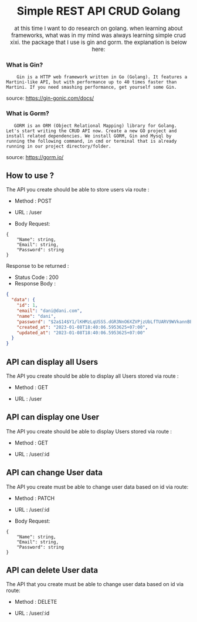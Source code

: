 <h1 align="center" style="font-size: 30px;margin:0;"><b>Simple REST API CRUD Golang</b></h1>
<p align="center" style="font-size: 15px;margin:20px 0;">at this time I want to do research on golang. when learning about frameworks, what was in my mind was always learning simple crud xixi. the package that I use is gin and gorm. the explanation is below here:</p>

### What is Gin?

```
    Gin is a HTTP web framework written in Go (Golang). It features a Martini-like API, but with performance up to 40 times faster than Martini. If you need smashing performance, get yourself some Gin.
```

source: https://gin-gonic.com/docs/

### What is Gorm?

```
   GORM is an ORM (Object Relational Mapping) library for Golang. Let's start writing the CRUD API now. Create a new GO project and install related dependencies. We install GORM, Gin and Mysql by running the following command, in cmd or terminal that is already running in our project directory/folder.
```

source: https://gorm.io/

## How to use ?

The API you create should be able to store users via route :

- Method : POST

- URL : /user

- Body Request:

```
{
    "Name": string,
    "Email": string,
    "Password": string
}
```

Response to be returned :

- Status Code : 200
- Response Body :

```json
{
  "data": {
    "id": 1,
    "email": "dani@dani.com",
    "name": "dani",
    "password": "$2a$14$Y1/lKHMzLqUSSS.dGR3NnO6XZVPjzUbLfTUARV9WVkannBEcKZpxi",
    "created_at": "2023-01-08T18:40:06.5953625+07:00",
    "updated_at": "2023-01-08T18:40:06.5953625+07:00"
  }
}
```

## API can display all Users

The API you create should be able to display all Users stored via route :

- Method : GET

- URL : /user

## API can display one User

The API you create should be able to display Users stored via route :

- Method : GET

- URL : /user/:id

## API can change User data

The API you create must be able to change user data based on id via route:

- Method : PATCH

- URL : /user/:id

- Body Request:

```
{
    "Name": string,
    "Email": string,
    "Password": string
}
```

## API can delete User data

The API that you create must be able to change user data based on id via route:

- Method : DELETE

- URL : /user/:id
